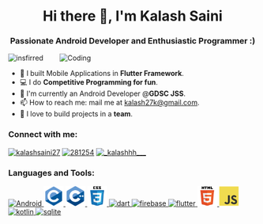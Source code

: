 <h1 align="center">Hi there 👋, I'm Kalash Saini</h1>
<h3 align="center">Passionate Android Developer and Enthusiastic Programmer :)</h3>

<img align="right" alt="Coding" width="400" src="https://media.giphy.com/media/R03zWv5p1oNSQd91EP/giphy.gif">

<p align="left"> <img src="https://komarev.com/ghpvc/?username=insfirred&label=Profile%20views&color=0e75b6&style=flat" alt="insfirred" /> </p>

- 🌱 I built Mobile Applications in **Flutter Framework**.
- 💻 I do **Competitive Programming for fun**.
- 📲 I'm currently an Android Developer @**GDSC JSS**.
- 📫 How to reach me: mail me at [kalash27k@gmail.com](mailto:kalash27k@gmail.com).
- 🤝 I love to build projects in a **team**.

<h3 align="left">Connect with me:</h3>
<p align="left">
<a href="https://linkedin.com/in/kalashsaini27" target="blank"><img align="center" src="https://raw.githubusercontent.com/rahuldkjain/github-profile-readme-generator/master/src/images/icons/Social/linked-in-alt.svg" alt="kalashsaini27" height="30" width="40" /></a>
<a href="https://stackoverflow.com/users/17644122/kalash-saini" target="blank"><img align="center" src="https://raw.githubusercontent.com/rahuldkjain/github-profile-readme-generator/master/src/images/icons/Social/stack-overflow.svg" alt="281254" height="30" width="40" /></a>
<a href="https://instagram.com/_kalashhh___" target="blank"><img align="center" src="https://raw.githubusercontent.com/rahuldkjain/github-profile-readme-generator/master/src/images/icons/Social/instagram.svg" alt="_kalashhh___" height="30" width="40" /></a>

<h3 align="left">Languages and Tools:</h3>
<p align="left"> <a href="https://developer.android.com" target="_blank" rel="noreferrer"><img src="https://raw.githubusercontent.com/gilbarbara/logos/master/logos/android-icon.svg" alt="Android" width="40" height="40"/> </a> <a href="https://www.cprogramming.com/" target="_blank" rel="noreferrer"> <img src="https://raw.githubusercontent.com/devicons/devicon/master/icons/c/c-original.svg" alt="c" width="40" height="40"/> </a> <a href="https://www.w3schools.com/cpp/" target="_blank" rel="noreferrer"> <img src="https://raw.githubusercontent.com/devicons/devicon/master/icons/cplusplus/cplusplus-original.svg" alt="cplusplus" width="40" height="40"/> </a> <a href="https://www.w3schools.com/css/" target="_blank" rel="noreferrer"> <img src="https://raw.githubusercontent.com/devicons/devicon/master/icons/css3/css3-original-wordmark.svg" alt="css3" width="40" height="40"/> </a> <a href="https://dart.dev" target="_blank" rel="noreferrer"> <img src="https://www.vectorlogo.zone/logos/dartlang/dartlang-icon.svg" alt="dart" width="40" height="40"/> </a> <a href="https://firebase.google.com/" target="_blank" rel="noreferrer"> <img src="https://www.vectorlogo.zone/logos/firebase/firebase-icon.svg" alt="firebase" width="40" height="40"/> </a> <a href="https://flutter.dev" target="_blank" rel="noreferrer"> <img src="https://www.vectorlogo.zone/logos/flutterio/flutterio-icon.svg" alt="flutter" width="40" height="40"/> </a> <a href="https://www.w3.org/html/" target="_blank" rel="noreferrer"> <img src="https://raw.githubusercontent.com/devicons/devicon/master/icons/html5/html5-original-wordmark.svg" alt="html5" width="40" height="40"/> </a> <a href="https://developer.mozilla.org/en-US/docs/Web/JavaScript" target="_blank" rel="noreferrer"> <img src="https://raw.githubusercontent.com/devicons/devicon/master/icons/javascript/javascript-original.svg" alt="javascript" width="40" height="40"/> </a> <a href="https://kotlinlang.org" target="_blank" rel="noreferrer"> <img src="https://www.vectorlogo.zone/logos/kotlinlang/kotlinlang-icon.svg" alt="kotlin" width="40" height="40"/> </a> <a href="https://www.sqlite.org/" target="_blank" rel="noreferrer"> <img src="https://www.vectorlogo.zone/logos/sqlite/sqlite-icon.svg" alt="sqlite" width="40" height="40"/> </a> </p>
